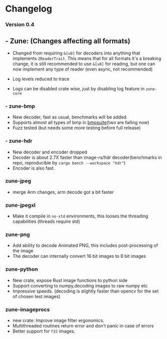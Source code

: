 # Changelog 

### Version 0.4 

## - Zune: (Changes affecting all formats)
- Changed from requiring `&[u8]` for decoders into anything that
  implements `ZReaderTrait`.
  This means that for all formats it's a breaking change, it is still recommended to use `&[u8]` for
  reading, but one can now implement any type of reader (even async, not recommended)

- Log levels reduced to trace
- Logs can be disabled crate wise, just by disabling log feature in `zune-core`

### - zune-bmp
- New decoder, fast as usual, benchmarks will be added.
- Supports almost all types of bmp in [bmpsuite](https://entropymine.com/jason/bmpsuite/bmpsuite/html/bmpsuite.html)(two
  are failing now)
- Fuzz tested (but needs some more testing before full release)

### - zune-hdr
- New decoder and encoder dropped
- Decoder is about 2.7X faster than image-rs/hdr decoder(benchmarks in repo, reproducible
  by `cargo bench --workspace "hdr"`)
- Encoder is also fast.

### zune-jpeg
- merge Arm changes, arm decode got a bit faster

### zune-jpegxl
- Make it compile in `no-std` environments, this looses the threading capabilities (threads require std)

### zune-png
- Add ability to decode Animated PNG, this includes post-processing of the image
- The decoder can internally convert 16 bit images to 8 bit images

### zune-python
- New crate, expose Rust image functions to python side
- Support converting to numpy,decoding images to raw numpy etc 
- Impressive speeds. (decoding is slightly faster than opencv for the set of chosen test images)
  
### zune-imageprocs
- new crate: Improve image filter ergonomics.
- Multithreaded routines return error and don't panic in case of errors
- Better support for `f32` images.
